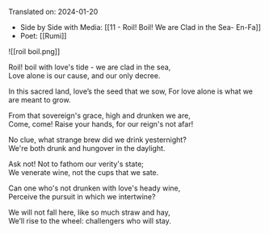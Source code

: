 Translated on: 2024-01-20   
- Side by Side with Media: [[11 - Roil! Boil! We are Clad in the Sea-  En-Fa]]
- Poet:  [[Rumi]]

![[roil boil.png]]  

 Roil! boil with love's tide - we are clad in the sea,    
 Love alone is our cause, and our only decree.           
 
 In this sacred land, love’s the seed that we sow,
 For love alone is what we are meant to grow.
 
 From that sovereign's grace, high and drunken we are,  
 Come, come! Raise your hands, for our reign's not afar! 
 
 No clue, what strange brew did we drink yesternight?    
 We're both drunk and hungover in the daylight.          
 
 Ask not! Not to fathom our verity's state;              
 We venerate wine, not the cups that we sate.            
 
 Can one who's not drunken with love's heady wine,       
 Perceive the pursuit in which we intertwine?            
 
 We will not fall here, like so much straw and hay,      
 We’ll rise to the wheel: challengers who will stay.     